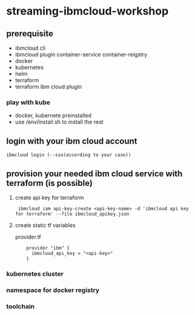 # streaming-ibmcloud-workshop

## prerequisite
* ibmcloud cli
* ibmcloud plugin container-service container-reigstry
* docker
* kubernetes
* helm
* terraform
* terraform ibm cloud plugin

### play with kube
* docker, kubernete preinstalled
* use /env/install.sh to install the rest

## login with your ibm cloud account
    ibmcloud login (--sso(according to your case))

## provision your needed ibm cloud service with terraform (is possible)

1. create api key for terraform
        
        ibmcloud iam api-key-create <api-key-name> -d 'ibmcloud api key for terraform' --file ibmcloud_apikey.json 
1. create static tf variables

    provider.tf
    ```hcl-terraform    
        provider "ibm" {
          ibmcloud_api_key = "<api-key>"
        }
    ```
### kubernetes cluster
### namespace for docker registry
### toolchain
